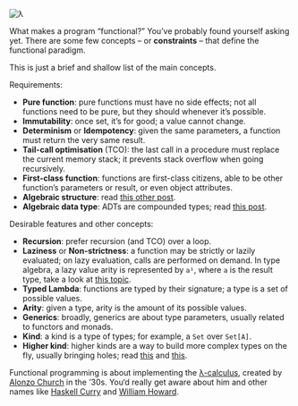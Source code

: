 ![λ](//cacilhas.info/img/lambda.png)

What makes a program “functional?” You’ve probably found yourself asking yet. There are some few concepts – or **constraints** – that define the functional paradigm.

This is just a brief and shallow list of the main concepts.

Requirements:

*   **Pure function**: pure functions must have no side effects; not all functions need to be pure, but they should whenever it’s possible.
*   **Immutability**: once set, it’s for good; a value cannot change.
*   **Determinism** or **Idempotency**: given the same parameters, a function must return the very same result.
*   **Tail-call optimisation** (TCO): the last call in a procedure must replace the current memory stack; it prevents stack overflow when going recursively.
*   **First-class function**: functions are first-class citizens, able to be other function’s parameters or result, or even object attributes.
*   **Algebraic structure**: read [this other post](/2020/10/algebra.html).
*   **Algebraic data type**: ADTs are compounded types; read [this post](/2020/10/type-isomorphism.html#algebraic-data-types).

Desirable features and other concepts:

*   **Recursion**: prefer recursion (and TCO) over a loop.
*   **Laziness** or **Non-strictness**: a function may be strictly or lazily evaluated; on lazy evaluation, calls are performed on demand. In type algebra, a lazy value arity is represented by `a¹`, where `a` is the result type, take a look at [this topic](/2020/10/type-isomorphism.html#algebraic-data-types).
*   **Typed Lambda**: functions are typed by their signature; a type is a set of possible values.
*   **Arity**: given a type, arity is the amount of its possible values.
*   **Generics**: broadly, generics are about type parameters, usually related to functors and monads.
*   **Kind**: a kind is a type of types; for example, a `Set` over `Set[A]`.
*   **Higher kind**: higher kinds are a way to build more complex types on the fly, usually bringing holes; read [this](https://dotty.epfl.ch/docs/internals/higher-kinded-v2.html) and [this](https://github.com/typelevel/kind-projector#function-syntax).

Functional programming is about implementing the [λ-calculus](http://www.cse.chalmers.se/research/group/logic/TypesSS05/Extra/geuvers.pdf), created by [Alonzo Church](https://johnmacfarlane.net/church.html) in the ’30s. You‘d really get aware about him and other names like [Haskell Curry](https://iep.utm.edu/curry/) and [William Howard](https://peoplepill.com/people/william-alvin-howard/).